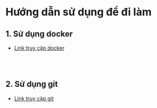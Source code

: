 # Hướng dẫn sử dụng để đi làm

## 1. Sử dụng docker

- [Link truy cập docker](https://github.com/unclecatvn/Docker/tree/main/Docker)

<br>
<br>

## 2. Sử dụng git

- [Link truy cập git](https://github.com/unclecatvn/Docker/tree/main/Git)
